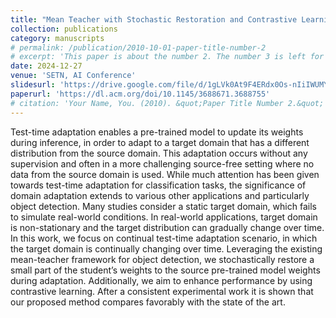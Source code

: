```yaml
---
title: "Mean Teacher with Stochastic Restoration and Contrastive Learning for Domain Adaptive Object Detection"
collection: publications
category: manuscripts
# permalink: /publication/2010-10-01-paper-title-number-2
# excerpt: 'This paper is about the number 2. The number 3 is left for future work.'
date: 2024-12-27
venue: 'SETN, AI Conference'
slidesurl: 'https://drive.google.com/file/d/1gLVk0At9F4ERdx0Os-nIiIWUMYic8HTo/view?usp=drive_link'
paperurl: 'https://dl.acm.org/doi/10.1145/3688671.3688755'
# citation: 'Your Name, You. (2010). &quot;Paper Title Number 2.&quot; <i>Journal 1</i>. 1(2).'
---
```


Test-time adaptation enables a pre-trained model to update its weights during inference, in order to adapt to a target domain that has a different distribution from the source domain. This adaptation occurs without any supervision and often in a more challenging source-free setting where no data from the source domain is used. While much attention has been given towards test-time adaptation for classification tasks, the significance of domain adaptation extends to various other applications and particularly object detection. Many studies consider a static target domain, which fails to simulate real-world conditions. In real-world applications, target domain is non-stationary and the target distribution can gradually change over time. In this work, we focus on continual test-time adaptation scenario, in which the target domain is continually changing over time. Leveraging the existing mean-teacher framework for object detection, we stochastically restore a small part of the student’s weights to the source pre-trained model weights during adaptation. Additionally, we aim to enhance performance by using contrastive learning. After a consistent experimental work it is shown that our proposed method compares favorably with the state of the art.
